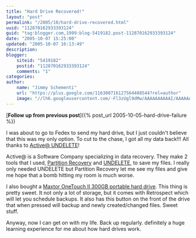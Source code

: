 ```yaml
---
title: "Hard Drive Recovered!"
layout: "post"
permalink: "/2005/10/hard-drive-recovered.html"
uuid: "112870162933393124"
guid: "tag:blogger.com,1999:blog-5419182.post-112870162933393124"
date: "2005-10-07 15:25:00"
updated: "2005-10-07 16:13:49"
description:
blogger:
    siteid: "5419182"
    postid: "112870162933393124"
    comments: "1"
categories:
author:
    name: "Jimmy Schementi"
    url: "https://plus.google.com/116380716127564408544?rel=author"
    image: "//lh6.googleusercontent.com/-Fl3zUgl9dMw/AAAAAAAAAAI/AAAAAAAABYQ/CvQezyGiMP4/s512-c/photo.jpg"
---
```


[__Follow up from previous post__]({% post_url 2005-10-05-hard-drive-failure %})

I was about to go to Fedex to send my hard drive, but I just couldn't believe that this was my only option.  To cut to the chase, I got all my data back!!!  All thanks to [Active@ UNDELETE](http://www.active-undelete.com/)!

Active@ is a Software Company specializing in data recovery.  They make 2 tools that I used, [Partition Recovery](http://www.partition-recovery.com/) and [UNDELETE](http://www.active-undelete.com/), to save my files.  I really only needed UNDELETE but Partition Recovery let me see my files and give me hope that a bomb hitting my room is much worse.

I also bought a [Maxtor OneTouch II 300GB portable hard drive](http://reviews.cnet.com/external-hard-drives/maxtor-onetouch-ii-300gb/4505-3190_7-31121421.html).  This thing is pretty sweet.  It not only a lot of storage, but it comes with Retrospect which will let you schedule backups.  It also has this button on the front of the drive that when pressed will backup and newly created/changed files.  Sweet stuff.

Anyway, now I can get on with my life. Back up regularly. definitely a huge learning experience for me about how hard drives work.